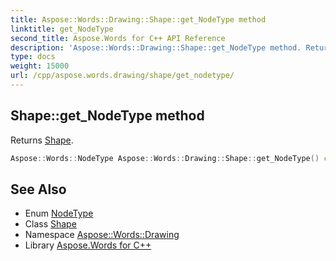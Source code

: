 ```yaml
---
title: Aspose::Words::Drawing::Shape::get_NodeType method
linktitle: get_NodeType
second_title: Aspose.Words for C++ API Reference
description: 'Aspose::Words::Drawing::Shape::get_NodeType method. Returns Shape in C++.'
type: docs
weight: 15000
url: /cpp/aspose.words.drawing/shape/get_nodetype/
---
```

## Shape::get_NodeType method


Returns [Shape](../../../aspose.words/nodetype/).

```cpp
Aspose::Words::NodeType Aspose::Words::Drawing::Shape::get_NodeType() const override
```

## See Also

* Enum [NodeType](../../../aspose.words/nodetype/)
* Class [Shape](../)
* Namespace [Aspose::Words::Drawing](../../)
* Library [Aspose.Words for C++](../../../)
